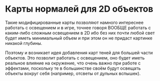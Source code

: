 # Карты нормалей для 2D объектов
Такие модифицированные карты позволяют намного интереснее работать с освещением и в игре, точнее говоря ВООБЩЕ работать с каким-либо сложным освещением в 2D ибо без них почти любой свет будет иметь минимальный объем и при этом он не придаст картинке никакой глубины.

Поэтому и возникает идея добавления карт теней для большей части объектов. Это позволит работать с освещением, оно будет иметь реальное влияние на окружение, что очень важно при работе с эффектами, поскольку те в большинстве своём будут освещать объекты вокруг себя (например, отсветы от дульных вспышек).

